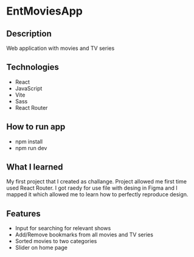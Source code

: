 # EntMoviesApp

## Description

Web application with movies and TV series

## Technologies
- React
- JavaScript
- Vite
- Sass
- React Router

## How to run app
- npm install
- npm run dev

## What I learned

My first project that I created as challange. Project allowed me first time used React Router. I got raedy for use file with desing in Figma and I mapped it which allowed me to learn how to perfectly reproduce design.

## Features
- Input for searching for relevant shows
- Add/Remove bookmarks from all movies and TV series
- Sorted movies to two categories
- Slider on home page
